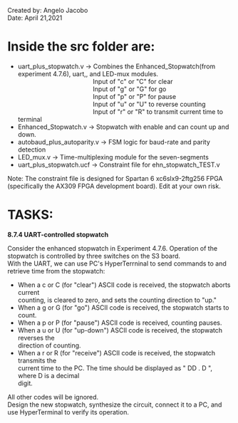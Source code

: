 Created by: Angelo Jacobo   
Date: April 21,2021  

# Inside the src folder are:  
* uart_plus_stopwatch.v -> Combines the Enhanced_Stopwatch(from experiment 4.7.6), uart,, and LED-mux modules.  
&emsp;&emsp;&emsp;&emsp;&emsp;&emsp;&emsp;&emsp;&emsp;&emsp;&emsp;&emsp;Input of "c" or "C" for clear  
&emsp;&emsp;&emsp;&emsp;&emsp;&emsp;&emsp;&emsp;&emsp;&emsp;&emsp;&emsp;Input of "g" or "G" for go  
&emsp;&emsp;&emsp;&emsp;&emsp;&emsp;&emsp;&emsp;&emsp;&emsp;&emsp;&emsp;Input of "p" or "P" for pause  
&emsp;&emsp;&emsp;&emsp;&emsp;&emsp;&emsp;&emsp;&emsp;&emsp;&emsp;&emsp;Input of "u" or "U" to reverse counting  
&emsp;&emsp;&emsp;&emsp;&emsp;&emsp;&emsp;&emsp;&emsp;&emsp;&emsp;&emsp;Input of "r" or "R" to transmit current time to terminal
* Enhanced_Stopwatch.v -> Stopwatch with enable and can count up and down.
* autobaud_plus_autoparity.v -> FSM logic for baud-rate and parity detection
* LED_mux.v -> Time-multiplexing module for the seven-segments
* uart_plus_stopwatch.ucf -> Constraint file for ehn_stopwatch_TEST.v



Note: The constraint file is designed for Spartan 6 xc6slx9-2ftg256 FPGA (specifically the AX309 FPGA development board). Edit at your own risk.



# TASKS:
**8.7.4 UART-controlled stopwatch**

Consider the enhanced stopwatch in Experiment 4.7.6. Operation of the stopwatch is controlled by three switches on the S3 board.  
With the UART, we can use PC's HyperTerrninal to send commands to and retrieve time from the stopwatch:   
* When a c or C (for "clear") ASCII code is received, the stopwatch aborts current  
	counting, is cleared to zero, and sets the counting direction to "up."  
* When a g or G (for "go") ASCII code is received, the stopwatch starts to count.  
* When a p or P (for "pause") ASCII code is received, counting pauses.  
* When a u or U (for "up-down") ASCII code is received, the stopwatch reverses the  
	direction of counting.  
* When a r or R (for "receive") ASCII code is received, the stopwatch transmits the  
	current time to the PC. The time should be displayed as " DD . D ", where D is a decimal  
	digit.  
	
All other codes will be ignored.  
Design the new stopwatch, synthesize the circuit, connect it to a PC, and use HyperTerminal
to verify its operation.
